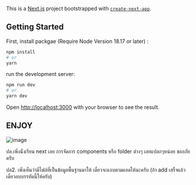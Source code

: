 This is a [Next.js](https://nextjs.org/) project bootstrapped with [`create-next-app`](https://github.com/vercel/next.js/tree/canary/packages/create-next-app).

## Getting Started

First, install packgae (Require Node Version 18.17 or later) :

```bash
npm install
# or
yarn
```


run the development server:

```bash
npm run dev
# or
yarn dev
```

Open [http://localhost:3000](http://localhost:3000) with your browser to see the result.

## ENJOY


![image](https://github.com/MaxGies/buddyreview/assets/32586244/d495b16a-4908-48b7-9db6-a2fe9fd891c3)


ปล.เพิ่งนั่งเรียน next เลย การจัดการ components หรือ folder ต่างๆ เลยแปลกๆหน่อย ขออภัยครับ

ปล2. เพิ่งเห็นว่ามีไฟล์ที่เป็นข้อมูลพื้นฐานมาให้ เดี๋ยวจะแอบตามแอดให้นะครับ (ถ้า add เสร็จแล้วเดี๋ยวลบบรรทัดนี้ให้ครับ)
